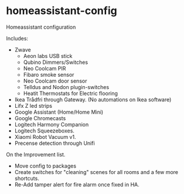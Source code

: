 # homeassistant-config
Homeassistant configuration

Includes: 

- Zwave 
   - Aeon labs USB stick
   - Qubino Dimmers/Switches
   - Neo Coolcam PIR
   - Fibaro smoke sensor
   - Neo Coolcam door sensor 
   - Telldus and Nodon plugin-switches
   - Heatit Thermostats for Electric flooring 
- Ikea Trådfri through Gateway. (No automations on Ikea software) 
- Lifx Z led strips 
- Google Assistant (Home/Home Mini) 
- Google Chromecasts
- Logitech Harmony Companion
- Logitech Squeezeboxes. 
- Xiaomi Robot Vacuum v1. 
- Precense detection through Unifi 

On the Improvement list. 

- Move config to packages 
- Create switches for "cleaning" scenes for all rooms and a few more shortcuts. 
- Re-Add tamper alert for fire alarm once fixed in HA. 
